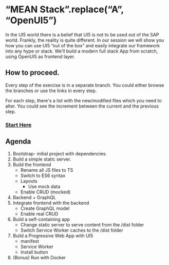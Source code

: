 # “MEAN Stack”.replace(“A”, “OpenUI5”)
  
In the UI5 world there is a belief that UI5 is not to be used out of the SAP world. Frankly, the reality is quite different.
In our session we will show you how you can use UI5 “out of the box” and easily integrate our framework into any hype or stack.
We’ll build a modern full stack App from scratch, using OpenUI5 as frontend layer.


## How to proceed.
Every step of the exercise is in a separate branch. You could either browse the branches or use the links in every step.

For each step, there's a list with the new/modified files which you need to alter.
You could see the increment between the current and the previous step.

### [Start Here](./00_webapp_template)


## Agenda

1. Bootstrap- initial project with dependencies.
2. Build a simple static server.
3. Build the frontend
    - Rename all JS files to TS
    - Switch to ES6 syntax
    - Layouts
        - Use mock data
    - Enable CRUD (mocked)
4. Backend + GraphQL
5. Integrate frontend with the backend
    - Create GraphQL model
    - Enable real CRUD
6. Build a self-containing app
    - Change static server to serve content from the /dist folder
    - Switch Service Worker caches to the /dist folder
7. Build a Progressive Web App with UI5
    - manifest
    - Service Worker
    - Install button
8. (Bonus) Run with Docker